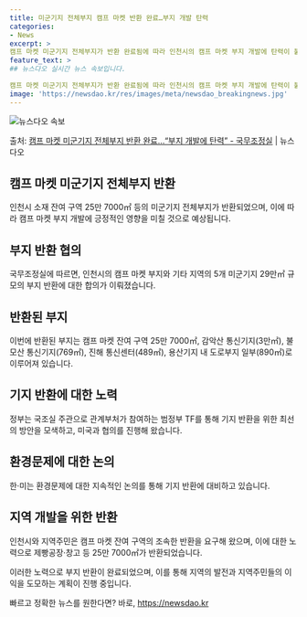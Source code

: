 ```yaml
---
title: 미군기지 전체부지 캠프 마켓 반환 완료…부지 개발 탄력
categories:
- News
excerpt: >
캠프 마켓 미군기지 전체부지가 반환 완료됨에 따라 인천시의 캠프 마켓 부지 개발에 탄력이 붙을 것으로 기대된…
feature_text: >
## 뉴스다오 실시간 뉴스 속보입니다.

캠프 마켓 미군기지 전체부지가 반환 완료됨에 따라 인천시의 캠프 마켓 부지 개발에 탄력이 붙을 것으로 기대된…
image: 'https://newsdao.kr/res/images/meta/newsdao_breakingnews.jpg'
---
```


![뉴스다오 속보](https://newsdao.kr/res/images/meta/newsdao_breakingnews.jpg)

<p>출처: <a href="https://newsdao.kr/2852" rel="dofollow">캠프 마켓 미군기지 전체부지 반환 완료…“부지 개발에 탄력” - 국무조정실</a> | 뉴스다오</p>

<h2 data-ke-size="size26">캠프 마켓 미군기지 전체부지 반환</h2>
<p data-ke-size="size16">인천시 소재 잔여 구역 25만 7000㎡ 등의 미군기지 전체부지가 반환되었으며, 이에 따라 캠프 마켓 부지 개발에 긍정적인 영향을 미칠 것으로 예상됩니다.</p>

<h2 data-ke-size="size26">부지 반환 협의</h2>
<p data-ke-size="size16">국무조정실에 따르면, 인천시의 캠프 마켓 부지와 기타 지역의 5개 미군기지 29만㎡ 규모의 부지 반환에 대한 합의가 이뤄졌습니다.</p>

<h2 data-ke-size="size26">반환된 부지</h2>
<p data-ke-size="size16">이번에 반환된 부지는 캠프 마켓 잔여 구역 25만 7000㎡, 감악산 통신기지(3만㎡), 불모산 통신기지(769㎡), 진해 통신센터(489㎡), 용산기지 내 도로부지 일부(890㎡)로 이루어져 있습니다.</p>

<h2 data-ke-size="size26">기지 반환에 대한 노력</h2>
<p data-ke-size="size16">정부는 국조실 주관으로 관계부처가 참여하는 범정부 TF를 통해 기지 반환을 위한 최선의 방안을 모색하고, 미국과 협의를 진행해 왔습니다.</p>

<h2 data-ke-size="size26">환경문제에 대한 논의</h2>
<p data-ke-size="size16">한·미는 환경문제에 대한 지속적인 논의를 통해 기지 반환에 대비하고 있습니다.</p>

<h2 data-ke-size="size26">지역 개발을 위한 반환</h2>
<p data-ke-size="size16">인천시와 지역주민은 캠프 마켓 잔여 구역의 조속한 반환을 요구해 왔으며, 이에 대한 노력으로 제빵공장·창고 등 25만 7000㎡가 반환되었습니다.</p>

이러한 노력으로 부지 반환이 완료되었으며, 이를 통해 지역의 발전과 지역주민들의 이익을 도모하는 계획이 진행 중입니다. 

빠르고 정확한 뉴스를 원한다면? 바로, <a href="https://newsdao.kr" rel="dofollow">https://newsdao.kr</a>


    
